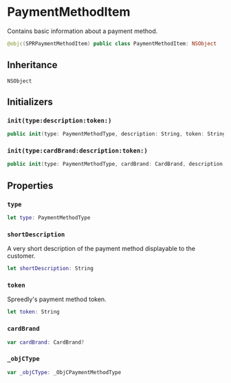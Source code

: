 # PaymentMethodItem

Contains basic information about a payment method.

``` swift
@objc(SPRPaymentMethodItem) public class PaymentMethodItem: NSObject
```

## Inheritance

`NSObject`

## Initializers

### `init(type:description:token:)`

``` swift
public init(type: PaymentMethodType, description: String, token: String)
```

### `init(type:cardBrand:description:token:)`

``` swift
public init(type: PaymentMethodType, cardBrand: CardBrand, description: String, token: String)
```

## Properties

### `type`

``` swift
let type: PaymentMethodType
```

### `shortDescription`

A very short description of the payment method displayable to the customer.

``` swift
let shortDescription: String
```

### `token`

Spreedly's payment method token.

``` swift
let token: String
```

### `cardBrand`

``` swift
var cardBrand: CardBrand?
```

### `_objCType`

``` swift
var _objCType: _ObjCPaymentMethodType
```
